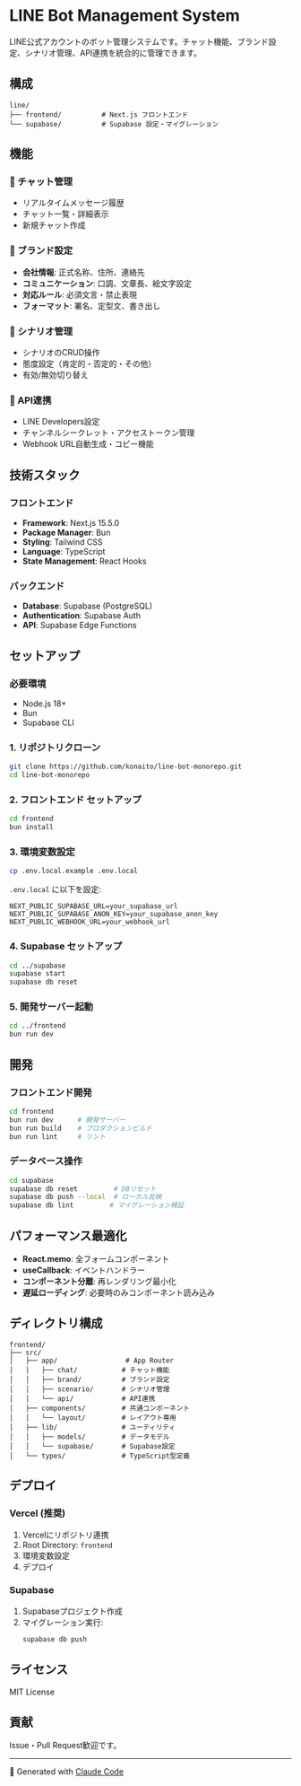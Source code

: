 # LINE Bot Management System

LINE公式アカウントのボット管理システムです。チャット機能、ブランド設定、シナリオ管理、API連携を統合的に管理できます。

## 構成

```
line/
├── frontend/          # Next.js フロントエンド
└── supabase/          # Supabase 設定・マイグレーション
```

## 機能

### 🔄 チャット管理
- リアルタイムメッセージ履歴
- チャット一覧・詳細表示
- 新規チャット作成

### 🏢 ブランド設定
- **会社情報**: 正式名称、住所、連絡先
- **コミュニケーション**: 口調、文章長、絵文字設定
- **対応ルール**: 必須文言・禁止表現
- **フォーマット**: 署名、定型文、書き出し

### 📝 シナリオ管理
- シナリオのCRUD操作
- 態度設定（肯定的・否定的・その他）
- 有効/無効切り替え

### 🔌 API連携
- LINE Developers設定
- チャンネルシークレット・アクセストークン管理
- Webhook URL自動生成・コピー機能

## 技術スタック

### フロントエンド
- **Framework**: Next.js 15.5.0
- **Package Manager**: Bun
- **Styling**: Tailwind CSS
- **Language**: TypeScript
- **State Management**: React Hooks

### バックエンド
- **Database**: Supabase (PostgreSQL)
- **Authentication**: Supabase Auth
- **API**: Supabase Edge Functions

## セットアップ

### 必要環境
- Node.js 18+
- Bun
- Supabase CLI

### 1. リポジトリクローン
```bash
git clone https://github.com/konaito/line-bot-monorepo.git
cd line-bot-monorepo
```

### 2. フロントエンド セットアップ
```bash
cd frontend
bun install
```

### 3. 環境変数設定
```bash
cp .env.local.example .env.local
```

`.env.local` に以下を設定:
```env
NEXT_PUBLIC_SUPABASE_URL=your_supabase_url
NEXT_PUBLIC_SUPABASE_ANON_KEY=your_supabase_anon_key
NEXT_PUBLIC_WEBHOOK_URL=your_webhook_url
```

### 4. Supabase セットアップ
```bash
cd ../supabase
supabase start
supabase db reset
```

### 5. 開発サーバー起動
```bash
cd ../frontend
bun run dev
```

## 開発

### フロントエンド開発
```bash
cd frontend
bun run dev      # 開発サーバー
bun run build    # プロダクションビルド
bun run lint     # リント
```

### データベース操作
```bash
cd supabase
supabase db reset         # DBリセット
supabase db push --local  # ローカル反映
supabase db lint         # マイグレーション検証
```

## パフォーマンス最適化

- **React.memo**: 全フォームコンポーネント
- **useCallback**: イベントハンドラー
- **コンポーネント分離**: 再レンダリング最小化
- **遅延ローディング**: 必要時のみコンポーネント読み込み

## ディレクトリ構成

```
frontend/
├── src/
│   ├── app/                 # App Router
│   │   ├── chat/           # チャット機能
│   │   ├── brand/          # ブランド設定
│   │   ├── scenario/       # シナリオ管理
│   │   └── api/            # API連携
│   ├── components/         # 共通コンポーネント
│   │   └── layout/         # レイアウト専用
│   ├── lib/                # ユーティリティ
│   │   ├── models/         # データモデル
│   │   └── supabase/       # Supabase設定
│   └── types/              # TypeScript型定義
```

## デプロイ

### Vercel (推奨)
1. Vercelにリポジトリ連携
2. Root Directory: `frontend`
3. 環境変数設定
4. デプロイ

### Supabase
1. Supabaseプロジェクト作成
2. マイグレーション実行:
   ```bash
   supabase db push
   ```

## ライセンス

MIT License

## 貢献

Issue・Pull Request歓迎です。

---

🤖 Generated with [Claude Code](https://claude.ai/code)